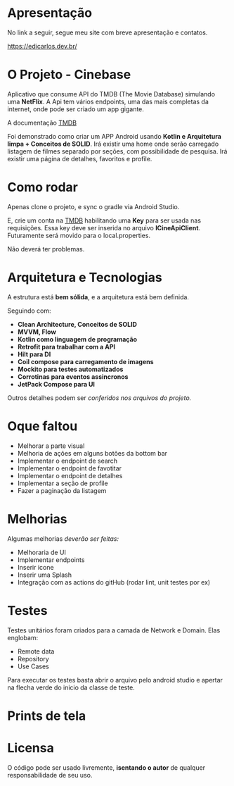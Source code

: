 # Apresentação
No link a seguir, segue meu site com breve apresentação e contatos.

https://edicarlos.dev.br/
# O Projeto - Cinebase
Aplicativo que consume API do TMDB (The Movie Database) simulando uma **NetFlix**.
A Api tem vários endpoints, uma das mais completas da internet, onde pode ser criado um app gigante.  

A documentação [TMDB](https://developer.themoviedb.org/reference/intro/getting-started)

Foi demonstrado como criar um APP Android usando **Kotlin e Arquitetura limpa + Conceitos de SOLID**.
Irá existir uma home onde serão carregado listagem de filmes separado por seções, com possibilidade de pesquisa.
Irá existir uma página de detalhes, favoritos e profile.

# Como rodar
Apenas clone o projeto, e sync o gradle via Android Studio.

E, crie um conta na [TMDB](https://developer.themoviedb.org/) habilitando uma **Key** para ser usada nas requisições.
Essa key deve ser inserida no arquivo **ICineApiClient**. Futuramente será movido para o local.properties.

Não deverá ter problemas.
# Arquitetura e Tecnologias
A estrutura está **bem sólida**, e a arquitetura está bem definida.

Seguindo com:
- **Clean Architecture, Conceitos de SOLID**
- **MVVM, Flow**
- **Kotlin como linguagem de programação**
- **Retrofit para trabalhar com a API**
- **Hilt para DI**
- **Coil compose para carregamento de imagens**
- **Mockito para testes automatizados**
- **Corrotinas para eventos assincronos**
- **JetPack Compose para UI**

Outros detalhes podem ser _conferidos nos arquivos do projeto._ 
# Oque faltou
- Melhorar a parte visual
- Melhoria de ações em alguns botões da bottom bar
- Implementar o endpoint de search
- Implementar o endpoint de favotitar
- Implementar o endpoint de detalhes
- Implementar a seção de profile
- Fazer a paginação da listagem

# Melhorias
Algumas melhorias _deverão ser feitas:_

- Melhoraria de UI
- Implementar endpoints
- Inserir icone
- Inserir uma Splash
- Integração com as actions do gitHub (rodar lint, unit testes por ex)

# Testes
Testes unitários foram criados para a camada de Network e Domain. Elas englobam:
- Remote data
- Repository
- Use Cases

Para executar os testes basta abrir o arquivo pelo android studio e apertar na flecha verde do inicio da classe de teste.

# Prints de tela


# Licensa
O código pode ser usado livremente, **isentando o autor** de qualquer responsabilidade de seu uso.
